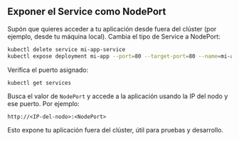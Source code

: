 ﻿## Exponer el Service como **NodePort**

Supón que quieres acceder a tu aplicación desde fuera del clúster (por ejemplo, desde tu máquina local). Cambia el tipo de Service a NodePort:

```sh
kubectl delete service mi-app-service
kubectl expose deployment mi-app --port=80 --target-port=80 --name=mi-app-service --type=NodePort
```

Verifica el puerto asignado:

```sh
kubectl get services
```

Busca el valor de `NodePort` y accede a la aplicación usando la IP del nodo y ese puerto. Por ejemplo:

```
http://<IP-del-nodo>:<NodePort>
```

Esto expone tu aplicación fuera del clúster, útil para pruebas y desarrollo.